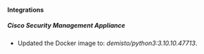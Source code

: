 #### Integrations
##### Cisco Security Management Appliance
- Updated the Docker image to: *demisto/python3:3.10.10.47713*.
